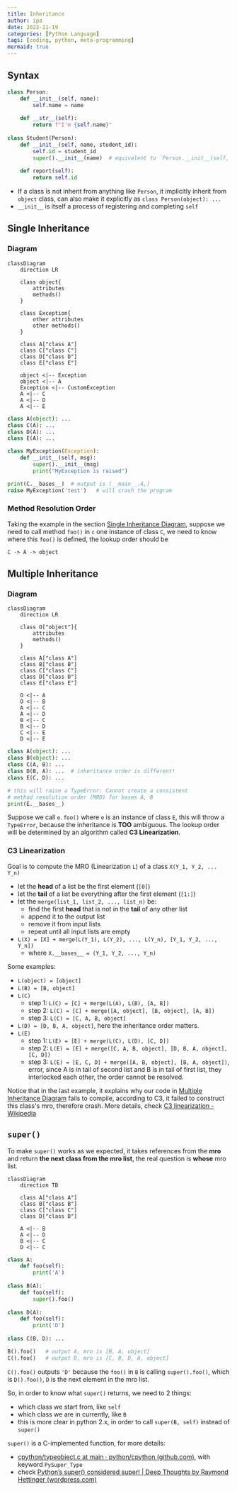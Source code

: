 ```yaml
---
title: Inheritance
author: ipa
date: 2022-11-19
categories: [Python Language]
tags: [coding, python, meta-programming]
mermaid: true
---
```


## Syntax

```python
class Person:
    def __init__(self, name):
        self.name = name
        
    def __str__(self):
        return f"I'm {self.name}"
    
class Student(Person):
    def __init__(self, name, student_id):
        self.id = student_id
        super().__init__(name)	# equivalent to `Person.__init__(self, name)`
        
    def report(self):
        return self.id
```

- If a class is not inherit from anything like `Person`, it implicitly inherit from `object` class, can also make it explicitly as `class Person(object): ...`
- `__init__` is itself a process of registering and completing `self`

## Single Inheritance 

### Diagram

```mermaid
classDiagram
	direction LR
	
	class object{
		attributes
		methods()
	}
	
	class Exception{
		other attributes
		other methods()
	}

	class A["class A"]
	class C["class C"]
	class D["class D"]
	class E["class E"]
	
	object <|-- Exception
	object <|-- A
	Exception <|-- CustomException
    A <|-- C
    A <|-- D
    A <|-- E
```

```python
class A(object): ...
class C(A): ...
class D(A): ...
class E(A): ...

class MyException(Exception):
    def __init__(self, msg):
        super().__init__(msg)
        print("MyException is raised")

print(C.__bases__)	# output is (__main__.A,)
raise MyException('test')	# will crash the program
```

### Method Resolution Order

Taking the example in the section [Single Inheritance Diagram](#single-inheritance), suppose we need to call method `foo()` in `c` one instance of class `C`, we need to know where this `foo()` is defined, the lookup order should be

```text
C -> A -> object 
```

## Multiple Inheritance 

### Diagram

```mermaid
classDiagram
	direction LR
	
	class O["object"]{
		attributes
		methods()
	}

	class A["class A"]
	class B["class B"]
	class C["class C"]
	class D["class D"]
	class E["class E"]
	
	O <|-- A
	O <|-- B
    A <|-- C
    A <|-- D
    B <|-- C
    B <|-- D
    C <|-- E
    D <|-- E
```

```python
class A(object): ...
class B(object): ...
class C(A, B): ...
class D(B, A): ...	# inheritance order is different!
class E(C, D): ...

# this will raise a TypeError: Cannot create a consistent 
# method resolution order (MRO) for bases A, B 
print(E.__bases__)  
```
Suppose we call `e.foo()` where `e` is an instance of class `E`, this will throw a `TypeError`, because the inheritance is **TOO** ambiguous.
The lookup order will be determined by an algorithm called **C3 Linearization**.

### C3 Linearization

Goal is to compute the MRO (Linearization `L`) of a class `X(Y_1, Y_2, ... Y_n)`

- let the **head** of a list be the first element (`[0]`)
- let the **tail** of a list be everything after the first element (`[1:]`)
- let the `merge(list_1, list_2, ..., list_n)` be:
  - find the first **head** that is not in the **tail** of any other list
  - append it to the output list
  - remove it from input lists
  - repeat until all input lists are empty
- `L(X) = [X] + merge(L(Y_1), L(Y_2), ..., L(Y_n), [Y_1, Y_2, ..., Y_n])`
  - where `X.__bases__ = (Y_1, Y_2, ..., Y_n)`


Some examples:

- `L(object) = [object]`
- `L(B) = [B, object]`
- `L(C)`
  - step 1: `L(C) = [C] + merge(L(A), L(B), [A, B])`
  - step 2: `L(C) = [C] + merge([A, object], [B, object], [A, B])`
  - step 3: `L(C) = [C, A, B, object]`
- `L(D) = [D, B, A, object]`, here the inheritance order matters.
- `L(E)`
  - step 1: `L(E) = [E] + merge(L(C), L(D), [C, D])`
  - step 2: `L(E) = [E] + merge([C, A, B, object], [D, B, A, object], [C, D])`
  - step 3: `L(E) = [E, C, D] + merge([A, B, object], [B, A, object])`, error, since A is in tail of second list and B is in tail of first list, they interlocked each other, the order cannot be resolved.

Notice that in the last example, it explains why our code in [Multiple Inheritance Diagram](#multiple-inheritance) fails to compile, according to C3, it failed to construct this class's mro, therefore crash. More details, check [C3 linearization - Wikipedia](https://en.wikipedia.org/wiki/C3_linearization)

## `super()`

To make `super()` works as we expected, it takes references from the **mro** and return **the next class from the mro list**, the real question is **whose** mro list.

```mermaid
classDiagram
	direction TB

	class A["class A"]
	class B["class B"]
	class C["class C"]
	class D["class D"]
	
    A <|-- B
    A <|-- D
    B <|-- C
    D <|-- C
```

```python
class A:
    def foo(self):
        print('A')      
        
class B(A):
    def foo(self):
        super().foo()
        
class D(A): 
    def foo(self):
        print('D')  
        
class C(B, D): ...

B().foo()	# output A, mro is [B, A, object]
C().foo()	# output D, mro is [C, B, D, A, object]
```
`C().foo()` outputs `'D'` because the `foo()` in `B` is calling `super().foo()`, which is `D().foo()`, `D` is the next element in the mro list.

So, in order to know what `super()` returns, we need to 2 things:

- which class we start from, like `self`
- which class we are in currently, like `B`
- this is more clear in python 2.x, in order to call `super(B, self)` instead of `super()`

`super()` is a C-implemented function, for more details:

- [cpython/typeobject.c at main · python/cpython (github.com)](https://github.com/python/cpython/blob/main/Objects/typeobject.c), with keyword `PySuper_Type`
- check [Python’s super() considered super! \| Deep Thoughts by Raymond Hettinger (wordpress.com)](https://rhettinger.wordpress.com/2011/05/26/super-considered-super/)


